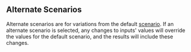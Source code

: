 ## Alternate Scenarios

Alternate scenarios are for variations from the default [scenario][1]. If an alternate 
scenario is selected, any changes to inputs' values will override the 
values for the default scenario, and the results will include these changes.

[1]:scenario.html
